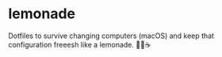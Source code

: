 # lemonade
Dotfiles to survive changing computers (macOS) and keep that configuration freeesh like a lemonade. 🍋🥤☕️
